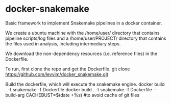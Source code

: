# docker-snakemake

Basic framework to implement Snakemake pipelines in a docker container. 

We create a ubuntu machine with the /home/user/ directory that contains pipeline scripts/log files and a /home/user/PROJECT/ directory that contains the files used in analysis, including intermediary steps.

We download the non-dependency resources (i.e. reference files) in the Dockerfile.

To run, first clone the repo and get the Dockerfile.
        git clone https://github.com/levvim/docker_snakemake.git

Build the dockerfile, which will execute the snakemake engine.
        docker build . -t snakemake -f Dockerfile
        docker build . -t snakemake -f Dockerfile --build-arg CACHEBUST=$(date +%s) #to avoid cache of git files
